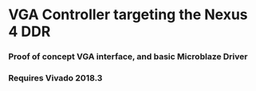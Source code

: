 # VGA Controller targeting the Nexus 4 DDR
### Proof of concept VGA interface, and basic Microblaze Driver
### Requires Vivado 2018.3
